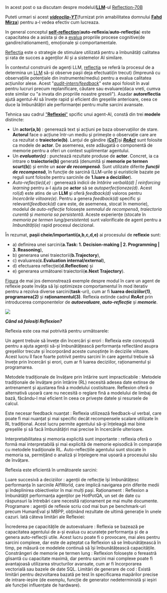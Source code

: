 In acest post o sa discutam despre modelul/[**LLM**](https://huggingface.co/mattshumer/Reflection-Llama-3.1-70B)-ul [Reflection-70B](https://www.unite.ai/ro/reflection-70b-llm-with-self-correcting-cognition-and-leading-performance/)

Puteti urmari si acest [***videoclip-YT***](https://www.youtube.com/watch?v=jZtR7SIEcZs)(furnizat prin amabilitatea domnului [**Fahd Mirza**](https://blog.langchain.dev/reflection-agents/)) pentru a-l vedea efectiv cum lucreaza.

In general conceptul [**self-reflection**](https://en.wikipedia.org/wiki/Self-reflection)(**auto-reflexia**/**auto-reflecția**) este capacitatea de a asista și de a [evalua](https://dev.to/lgrammel/tutorial-create-an-ai-agent-that-reads-wikipedia-for-you-31cm) propriile procese cognitive(de gandire/rationament), emoționale și comportamentale. 

[Reflecția](https://langchain-ai.github.io/langgraphjs/tutorials/reflection/reflection/) este o strategie de stimulare utilizată pentru a îmbunătăți calitatea și rata de succes a agenților AI și a sistemelor AI similare.

În contextul construirii de agenți LLM, [reflecția](https://promptengineering.org/reflexion-an-iterative-approach-to-llm-problem-solving/) se referă la procesul de a determina un [LLM](https://www.unite.ai/ro/overcoming-llm-hallucinations-using-retrieval-augmented-generation-rag/) să-și observe pașii deja efectuati(in trecut) (împreună cu observațiile potențiale din instrumente/mediu) pentru a evalua calitatea acțiunilor alese. Acest "[*audit-intern/feedback*](https://www.promptingguide.ai/techniques/reflexion)" este apoi folosit în aval pentru lucruri precum replanificare, căutare sau evaluare(daca vreti, cumva este similar cu "a invata din propriile noastre greseli"). Asadar **autoreflectia** ajută agentul-AI să învețe rapid și eficient din greșelile anterioare, ceea ce duce la îmbunătățiri ale performanței pentru multe sarcini avansate.

Tehnica sau cadrul ["**Reflexiei**"](https://www.promptingguide.ai/techniques/reflexion) spcific unui agent-AI, constă din trei **modele** distincte:

 - Un **actor(a,b)** : generează text și acțiuni pe baza observațiilor de stare.
                  **Actorul** face o acțiune într-un mediu și primește o observație care are ca rezultat o **traiectorie(b)**.
                  Lanțul de gândire ([**CoT**](https://www.promptingguide.ai/techniques/cot))și [***ReAct***](https://www.promptingguide.ai/techniques/react) sunt folosite ca modele de **actor**.
                  De asemenea, este adăugată o componentă de memorie pentru a oferi un context suplimentar agentului.
 - Un ***evaluator(c)*** : punctează rezultate produse de **actor**.
                      Concret, ia ca intrare o **traiectorie(b)** generată (denumită și **memorie pe termen scurt(b)**) și emite un ***scor de recompensă***.
                      Sunt utilizate diferite ***funcții de recompensă***, în funcție de sarcină (LLM-urile și euristicile bazate pe reguli sunt folosite pentru sarcinile de **1.luare a deciziilor**).
 - *Auto-reflecție(d,e)* : generează indicii de *întărire verbală(d) | reinforcing learning* pentru a-l ajuta pe **actor** să se *autoperfecționeze(d)*.
                        Acest rol(*d*) este atins de un **LLM** și oferă *feedback(d)* valoros pentru *încercările viitoare(e)*.
                        Pentru a genera *feedback(d)* specific și relevant(*feedback(d)* care este, de asemenea, stocat în memorie),
                        modelul de *auto-reflecție* folosește *semnalul de recompensă*, *traiectoria curentă* și *memoria sa persistentă*.
                        Aceste experiențe (stocate în *memoria pe termen lung/persistenta*) sunt valorificate de agent pentru a *îmbunătăți(e)* rapid procesul decizional.

În rezumat, **pașii cheie/importanti(a,b,c,d,e)** ai procesului de **reflexie** sunt:

 - a) definirea unei sarcini(**a.Task: 1. Decision-making | 2. Programming | 3. Reasoning**),
 - b) generarea unei traiectorii(**b.Trajectory**),
 - c) evaluarea(**c.Evaluation internal/external**),
 - d) efectuarea reflecției(**d.Reflection**) și
 - e) generarea următoarei traiectorii(**e.Next Trajectory**).

[Figura](https://www.promptingguide.ai/_next/image?url=%2F_next%2Fstatic%2Fmedia%2Freflexion-examples.7558c279.png&w=1920&q=75) de mai jos demonstrează exemple despre modul în care un agent de reflexie poate învăța să își optimizeze comportamentul în mod iterativ pentru a rezolva diverse sarcini(**task**-uri), cum ar fi **luarea deciziilor(1)**, **programarea(2)** și **raționamentul(3)**. Reflexia extinde cadrul ***ReAct*** prin introducerea componentelor de ***autoevaluare***, ***auto-reflecție*** și ***memorie***.

[<img src="https://www.promptingguide.ai/_next/image?url=%2F_next%2Fstatic%2Fmedia%2Freflexion-examples.7558c279.png&w=1920&q=75">]([https://link-to-your-URL/](https://www.promptingguide.ai/techniques/reflexion))

***Când să folosiți Reflexion?***

Reflexia este cea mai potrivită pentru următoarele:

Un agent trebuie să învețe din încercări și erori : Reflexia este concepută pentru a ajuta agenții să-și îmbunătățească performanța reflectând asupra greșelilor trecute și încorporând aceste cunoștințe în deciziile viitoare. Acest lucru îl face foarte potrivit pentru sarcini în care agentul trebuie să învețe prin încercări și erori, cum ar fi luarea deciziilor, raționamentul și programarea.

Metodele tradiționale de învățare prin întărire sunt impracticabile : Metodele tradiționale de învățare prin întărire (RL) necesită adesea date extinse de antrenament și ajustarea fină a modelului costisitoare. Reflexion oferă o alternativă ușoară care nu necesită o reglare fină a modelului de limbaj de bază, făcându-l mai eficient în ceea ce privește datele și resursele de calcul.

Este necesar feedback nuanțat : Reflexia utilizează feedback-ul verbal, care poate fi mai nuanțat și mai specific decât recompensele scalare utilizate în RL tradițional. Acest lucru permite agentului să-și înțeleagă mai bine greșelile și să facă îmbunătățiri mai precise în încercările ulterioare.

Interpretabilitatea și memoria explicită sunt importante : reflexia oferă o formă mai interpretabilă și mai explicită de memorie episodică în comparație cu metodele tradiționale RL. Auto-reflecțiile agentului sunt stocate în memoria sa, permițând o analiză și înțelegere mai ușoară a procesului său de învățare.

Reflexia este eficientă în următoarele sarcini:

Luare succesivă a deciziilor : agenții de reflecție își îmbunătățesc performanța în sarcinile AlfWorld, care implică navigarea prin diferite medii și îndeplinirea obiectivelor în mai mulți pași.
Raționament : Reflexion a îmbunătățit performanța agenților pe HotPotQA, un set de date cu răspunsuri la întrebări care necesită raționament pe mai multe documente.
Programare : agenții de reflexie scriu cod mai bun pe benchmark-uri precum HumanEval și MBPP, obținând rezultate de ultimă generație în unele cazuri.
Iată câteva limitări ale Reflexiei:

Încrederea pe capacitățile de autoevaluare : Reflexia se bazează pe capacitatea agentului de a-și evalua cu acuratețe performanța și de a genera auto-reflecții utile. Acest lucru poate fi o provocare, mai ales pentru sarcini complexe, dar este de așteptat ca Reflexion să se îmbunătățească în timp, pe măsură ce modelele continuă să își îmbunătățească capacitățile.
Constrângeri de memorie pe termen lung : Reflexion folosește o fereastră glisantă cu capacitate maximă, dar pentru sarcini mai complexe poate fi avantajoasă utilizarea structurilor avansate, cum ar fi încorporarea vectorială sau bazele de date SQL.
Limitări de generare de cod : Există limitări pentru dezvoltarea bazată pe test în specificarea mapărilor precise de intrare-ieșire (de exemplu, funcție de generator nedeterministă și ieșiri ale funcției influențate de hardware).

